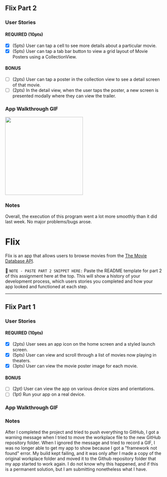 ## Flix Part 2

### User Stories

#### REQUIRED (10pts)
- [X] (5pts) User can tap a cell to see more details about a particular movie.
- [X] (5pts) User can tap a tab bar button to view a grid layout of Movie Posters using a CollectionView.

#### BONUS
- [ ] (2pts) User can tap a poster in the collection view to see a detail screen of that movie.
- [ ] (2pts) In the detail view, when the user taps the poster, a new screen is presented modally where they can view the trailer.

### App Walkthrough GIF

<img src="http://g.recordit.co/6erJcERrmy.gif" width=250><br>

### Notes
Overall, the execution of this program went a lot more smoothly than it did last week. No major problems/bugs arose. 


# Flix

Flix is an app that allows users to browse movies from the [The Movie Database API](http://docs.themoviedb.apiary.io/#).

📝 `NOTE - PASTE PART 2 SNIPPET HERE:` Paste the README template for part 2 of this assignment here at the top. This will show a history of your development process, which users stories you completed and how your app looked and functioned at each step.

---

## Flix Part 1

### User Stories

#### REQUIRED (10pts)
- [X] (2pts) User sees an app icon on the home screen and a styled launch screen.
- [X] (5pts) User can view and scroll through a list of movies now playing in theaters.
- [X] (3pts) User can view the movie poster image for each movie.

#### BONUS
- [ ] (2pt) User can view the app on various device sizes and orientations.
- [ ] (1pt) Run your app on a real device.

### App Walkthrough GIF

<!-- <img src="http://g.recordit.co/FjI68NErBF.gif" width=250><br> -->

### Notes
After I completed the project and tried to push everything to GitHub, I got a warning message when I tried to move the workplace file to the new GitHub repository folder. When I ignored the message and tried to record a GIF, I was no longer able to get my app to show because I got a "framework not found" error. My build kept failing, and it was only after I made a copy of the original workplace folder and moved it to the Github repository folder that my app started to work again. I do not know why this happened, and if this is a permanent solution, but I am submitting nonetheless what I have. 

